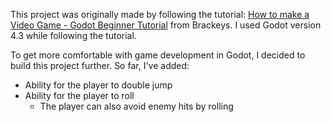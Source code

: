 This project was originally made by following the tutorial: [How to make a Video Game - Godot Beginner Tutorial](https://www.youtube.com/watch?v=LOhfqjmasi0) from Brackeys. I used Godot version 4.3 while following the tutorial.

To get more comfortable with game development in Godot, I decided to build this project further. So far, I've added:
- Ability for the player to double jump
- Ability for the player to roll
	- The player can also avoid enemy hits by rolling
		
